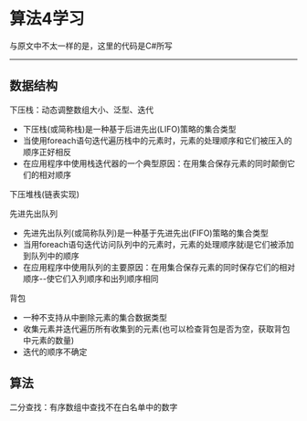 # 算法4学习

与原文中不太一样的是，这里的代码是C#所写

***

## 数据结构

下压栈：动态调整数组大小、泛型、迭代

- 下压栈(或简称栈)是一种基于后进先出(LIFO)策略的集合类型
- 当使用foreach语句迭代遍历栈中的元素时，元素的处理顺序和它们被压入的顺序正好相反
- 在应用程序中使用栈迭代器的一个典型原因：在用集合保存元素的同时颠倒它们的相对顺序

下压堆栈(链表实现)

先进先出队列

- 先进先出队列(或简称队列)是一种基于先进先出(FIFO)策略的集合类型
- 当用foreach语句迭代访问队列中的元素时，元素的处理顺序就i是它们被添加到队列中的顺序
- 在应用程序中使用队列的主要原因：在用集合保存元素的同时保存它们的相对顺序--使它们入列顺序和出列顺序相同

背包

- 一种不支持从中删除元素的集合数据类型
- 收集元素并迭代遍历所有收集到的元素(也可以检查背包是否为空，获取背包中元素的数量)
- 迭代的顺序不确定

## 算法

二分查找：有序数组中查找不在白名单中的数字


